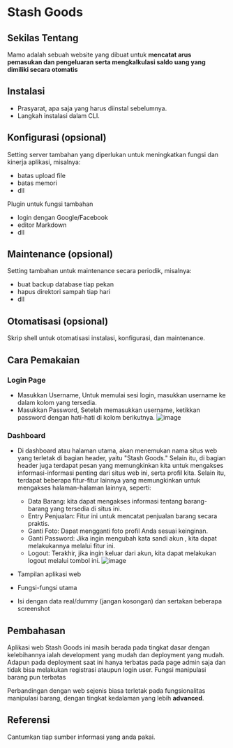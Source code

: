 # Stash Goods
## Sekilas Tentang
Mamo adalah sebuah website yang dibuat untuk **mencatat arus pemasukan dan pengeluaran serta mengkalkulasi saldo uang yang dimiliki secara otomatis**

## Instalasi

- Prasyarat, apa saja yang harus diinstal sebelumnya.
- Langkah instalasi dalam CLI.


## Konfigurasi (opsional)

Setting server tambahan yang diperlukan untuk meningkatkan fungsi dan kinerja aplikasi, misalnya:
- batas upload file
- batas memori
- dll

Plugin untuk fungsi tambahan
- login dengan Google/Facebook
- editor Markdown
- dll


##  Maintenance (opsional)

Setting tambahan untuk maintenance secara periodik, misalnya:
- buat backup database tiap pekan
- hapus direktori sampah tiap hari
- dll


## Otomatisasi (opsional)

Skrip shell untuk otomatisasi instalasi, konfigurasi, dan maintenance.


## Cara Pemakaian
### Login Page
- Masukkan Username, Untuk memulai sesi login, masukkan username ke dalam kolom yang tersedia.
- Masukkan Password, Setelah memasukkan username, ketikkan password dengan hati-hati di kolom berikutnya.
![image](https://github.com/rad3nz/mamo-komdat/assets/133312076/8b3ee5e3-07f2-4c2d-ac8d-0b3eb56f5537)
### Dashboard
- Di dashboard atau halaman utama, akan menemukan nama situs web yang terletak di bagian header, yaitu "Stash Goods." Selain itu, di bagian header juga terdapat pesan yang memungkinkan kita untuk mengakses informasi-informasi penting dari situs web ini, serta profil kita. Selain itu, terdapat beberapa fitur-fitur lainnya yang memungkinkan untuk mengakses halaman-halaman lainnya, seperti:
    - Data Barang: kita dapat mengakses informasi tentang barang-barang yang tersedia di situs ini.
    - Entry Penjualan: Fitur ini untuk mencatat penjualan barang secara praktis.
    - Ganti Foto: Dapat mengganti foto profil Anda sesuai keinginan.
    - Ganti Password: Jika ingin mengubah kata sandi akun , kita dapat melakukannya melalui fitur ini.
    - Logout: Terakhir, jika ingin keluar dari akun, kita dapat melakukan logout melalui tombol ini.
![image](https://github.com/rad3nz/mamo-komdat/assets/133312076/ba44bf95-287c-482a-9fb1-e61803b7bbfe)

- Tampilan aplikasi web
- Fungsi-fungsi utama
- Isi dengan data real/dummy (jangan kosongan) dan sertakan beberapa screenshot


## Pembahasan

Aplikasi web Stash Goods ini masih berada pada tingkat dasar dengan kelebihannya ialah development yang mudah
dan deployment yang mudah. Adapun pada deployment saat ini hanya terbatas pada page admin saja dan tidak bisa
melakukan registrasi ataupun login user. Fungsi manipulasi barang pun terbatas

Perbandingan dengan web sejenis biasa terletak pada fungsionalitas manipulasi barang, dengan tingkat kedalaman yang lebih __advanced__.


## Referensi

Cantumkan tiap sumber informasi yang anda pakai.
